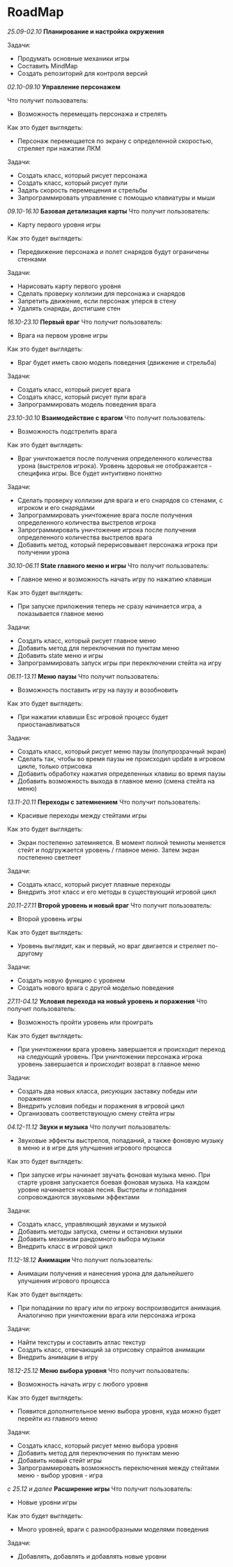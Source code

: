 # RoadMap

*25.09-02.10*
**Планирование и настройка окружения**

Задачи:
- Продумать основные механики игры
- Составить MindMap
- Создать репозиторий для контроля версий


*02.10-09.10*
**Управление персонажем**

Что получит пользователь:
- Возможность перемещать персонажа и стрелять

Как это будет выглядеть:
- Персонаж перемещается по экрану с определенной скоростью, стреляет при нажатии ЛКМ

Задачи:
- Создать класс, который рисует персонажа
- Создать класс, который рисует пули
- Задать скорость перемещения и стрельбы
- Запрограммировать управление с помощью клавиатуры и мыши


*09.10-16.10*
**Базовая детализация карты**
Что получит пользователь:
- Карту первого уровня игры

Как это будет выглядеть:
- Передвижение персонажа и полет снарядов будут ограничены стенками

Задачи:
- Нарисовать карту первого уровня
- Сделать проверку коллизии для персонажа и снарядов
- Запретить движение, если персонаж уперся в стену
- Удалять снаряды, достигшие стен


*16.10-23.10*
**Первый враг**
Что получит пользователь:
- Врага на первом уровне игры

Как это будет выглядеть:
- Враг будет иметь свою модель поведения (движение и стрельба)

Задачи:
- Создать класс, который рисует врага
- Создать класс, который рисует пули врага
- Запрограммировать модель поведения врага


*23.10-30.10*
**Взаимодействие с врагом**
Что получит пользователь:
- Возможность подстрелить врага

Как это будет выглядеть:
- Враг уничтожается после получения определенного количества урона (выстрелов игрока). Уровень здоровья не отображается - специфика игры. Все будет интуитивно понятно

Задачи:
- Сделать проверку коллизии для врага и его снарядов со стенами, с игроком и его снарядами
- Запрограммировать уничтожение врага после получения определенного количества выстрелов игрока
- Запрограммировать уничтожение игрока после получения определенного количества выстрелов врага
- Добавить метод, который перерисовывает персонажа игрока при получении урона


*30.10-06.11*
**State главного меню и игры**
Что получит пользователь:
- Главное меню и возможность начать игру по нажатию клавиши

Как это будет выглядеть:
- При запуске приложения теперь не сразу начинается игра, а показывается главное меню

Задачи:
- Создать класс, который рисует главное меню
- Добавить метод для переключения по пунктам меню
- Добавить state меню и игры
- Запрограммировать запуск игры при переключении стейта на игру


*06.11-13.11*
**Меню паузы**
Что получит пользователь:
- Возможность поставить игру на паузу и возобновить

Как это будет выглядеть:
- При нажатии клавиши Esc игровой процесс будет приостанавливаться

Задачи:
- Создать класс, который рисует меню паузы (полупрозрачный экран)
- Сделать так, чтобы во время паузы не происходил update в игровом цикле, только отрисовка
- Добавить обработку нажатия определенных клавиш во время паузы
- Добавить возможность выхода в главное меню (смена стейта на меню)


*13.11-20.11*
**Переходы с затемнением**
Что получит пользователь:
- Красивые переходы между стейтами игры

Как это будет выглядеть:
- Экран постепенно затемняется. В момент полной темноты меняется стейт и подгружается уровень / главное меню. Затем экран постепенно светлеет

Задачи:
- Создать класс, который рисует плавные переходы
- Внедрить этот класс и его методы в существующий игровой цикл


*20.11-27.11*
**Второй уровень и новый враг**
Что получит пользователь:
- Второй уровень игры

Как это будет выглядеть:
- Уровень выглядит, как и первый, но враг двигается и стреляет по-другому

Задачи:
- Создать новую функцию с уровнем
- Создать нового врага с другой моделью поведения


*27.11-04.12*
**Условия перехода на новый уровень и поражения**
Что получит пользователь:
- Возможность пройти уровень или проиграть

Как это будет выглядеть:
- При уничтожении врага уровень завершается и происходит переход на следующий уровень. При уничтожении персонажа игрока уровень завершается и происходит возврат в главное меню

Задачи:
- Создать два новых класса, рисующих заставку победы или поражения
- Внедрить условия победы и поражения в игровой цикл
- Организовать соответствующую смену стейта игры


*04.12-11.12*
**Звуки и музыка**
Что получит пользователь:
- Звуковые эффекты выстрелов, попаданий, а также фоновую музыку в меню и в игре для улучшения игрового процесса

Как это будет выглядеть:
- При запуске игры начинает звучать фоновая музыка меню. При старте уровня запускается боевая фоновая музыка. На каждом уровне начинается новая песня. Выстрелы и попадания сопровождаются звуковыми эффектами

Задачи:
- Создать класс, управляющий звуками и музыкой
- Добавить методы запуска, смены и остановки музыки
- Добавить механизм рандомного выбора музыки
- Внедрить класс в игровой цикл


*11.12-18.12*
**Анимации**
Что получит пользователь:
- Анимации получения и нанесения урона для дальнейшего улучшения игрового процесса

Как это будет выглядеть:
- При попадании по врагу или по игроку воспроизводится анимация. Аналогично при уничтожении врага или персонажа игрока

Задачи:
- Найти текстуры и составить атлас текстур
- Создать класс, отвечающий за отрисовку спрайтов анимации
- Внедрить анимации в игру


*18.12-25.12*
**Меню выбора уровня**
Что получит пользователь:
- Возможность начать игру с любого уровня

Как это будет выглядеть:
- Появится дополнительное меню выбора уровня, куда можно будет перейти из главного меню

Задачи:
- Создать класс, который рисует меню выбора уровня
- Добавить метод для переключения по пунктам меню
- Добавить новый стейт игры
- Запрограммировать возможность переключения между стейтами меню - выбор уровня - игра


*с 25.12 и далее*
**Расширение игры**
Что получит пользователь:
- Новые уровни игры

Как это будет выглядеть:
- Много уровней, враги с разнообразными моделями поведения

Задачи:
- Добавлять, добавлять и добавлять новые уровни